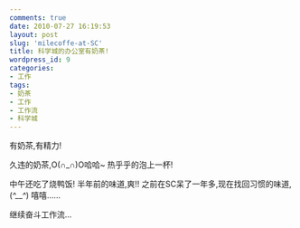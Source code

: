 ```yaml
---
comments: true
date: 2010-07-27 16:19:53
layout: post
slug: 'milecoffe-at-SC'
title: 科学城的办公室有奶茶!
wordpress_id: 9
categories:
- 工作
tags:
- 奶茶
- 工作
- 工作流
- 科学城
---
```


有奶茶,有精力!

久违的奶茶,O(∩_∩)O哈哈~ 热乎乎的泡上一杯!

中午还吃了烧鸭饭! 半年前的味道,爽!! 之前在SC呆了一年多,现在找回习惯的味道,(*^__^*) 嘻嘻……

继续奋斗工作流...
